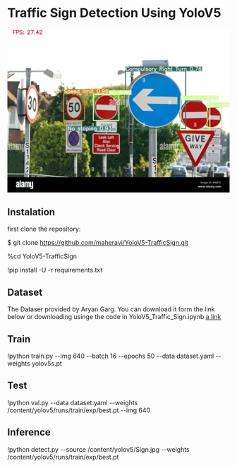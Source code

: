 # Traffic Sign Detection Using YoloV5

![Alt text](https://github.com/maheravi/YoloV5-TrafficSign/blob/main/Sign.jpg "Optional title")

## Instalation

first clone the repository:

$ git clone https://github.com/maheravi/YoloV5-TrafficSign.git

%cd YoloV5-TrafficSign

!pip install -U -r requirements.txt

## Dataset

The Dataser provided by Aryan Garg.
You can download it form the link below or downloading usinge the code in YoloV5_Traffic_Sign.ipynb
[a link](https://drive.google.com/file/d/1gQD1OovQDyjMlUEWl6IEn2mzgS6KNppX/view)

## Train

!python train.py --img 640 --batch 16 --epochs 50 --data dataset.yaml --weights yolov5s.pt

## Test

!python val.py --data dataset.yaml --weights /content/yolov5/runs/train/exp/best.pt --img 640

## Inference

!python detect.py --source /content/yolov5/Sign.jpg --weights /content/yolov5/runs/train/exp/best.pt
